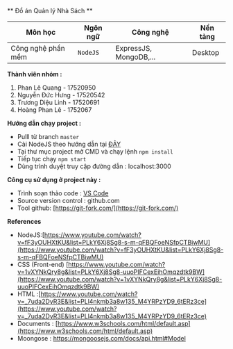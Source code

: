 

** Đồ án Quản lý Nhà Sách **


| Môn học |Ngôn ngữ  |Công nghệ | Nền tảng
|--|--|--|--|
|  Công nghệ phần mềm| `NodeJS` | ExpressJS, MongoDB,... | Desktop |

**Thành viên nhóm :** 

1. Phan Lê Quang - 17520950  
2. Nguyễn Đức Hưng - 17520542  
3. Trương Diệu Linh - 17520691  
4. Hoàng Phan Lê -  1752067  



**Hướng dẫn chạy project :**  
- Pulll từ branch `master`
- Cài NodeJS theo hướng dẫn tại [ĐÂY](https://o7planning.org/vi/11921/huong-dan-cai-dat-nodejs-tren-windows) 
- Tại thư mục project mở CMD và chạy lệnh `npm install` 
- Tiếp tục chạy `npm start`
- Dùng trình duyệt truy cập đường dẫn : localhost:3000

**Công cụ sử dụng ở project này :**
- Trình soạn thảo code : [VS Code](https://code.visualstudio.com/)  
- Source version control : github.com
- Tool github: [https://git-fork.com/](https://git-fork.com/)

**References**
- NodeJS:[https://www.youtube.com/watch?v=fF3yOUHXtKU&list=PLkY6Xj8Sg8-s-m-qFBQFoeNSfpCTBiwMU](https://www.youtube.com/watch?v=fF3yOUHXtKU&list=PLkY6Xj8Sg8-s-m-qFBQFoeNSfpCTBiwMU)
- CSS (Front-end) [https://www.youtube.com/watch?v=1vXYNkQry8g&list=PLkY6Xj8Sg8-uuoPIFCexEihOmqzdtk9BW](https://www.youtube.com/watch?v=1vXYNkQry8g&list=PLkY6Xj8Sg8-uuoPIFCexEihOmqzdtk9BW)
-  HTML :[https://www.youtube.com/watch?v=_7uda2DyR3E&list=PLl4nkmb3a8w135_M4YRPzYD9_6tERz3ce](https://www.youtube.com/watch?v=_7uda2DyR3E&list=PLl4nkmb3a8w135_M4YRPzYD9_6tERz3ce)
- Documents : [https://www.w3schools.com/html/default.asp](https://www.w3schools.com/html/default.asp)
- Moongose : https://mongoosejs.com/docs/api.html#Model


